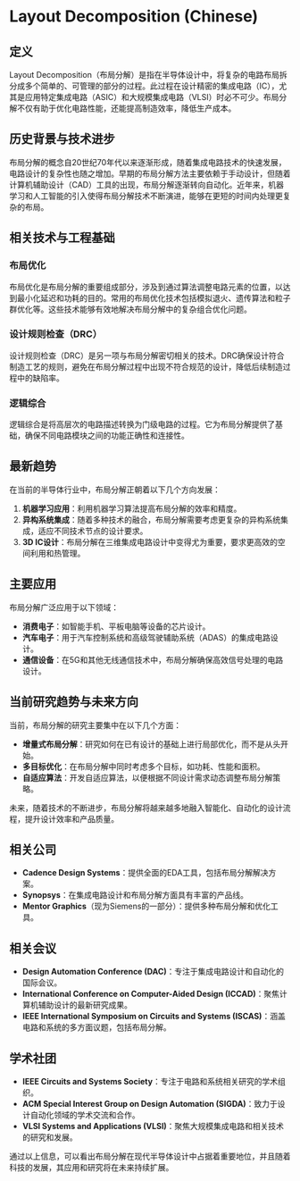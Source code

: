 # Layout Decomposition (Chinese)

## 定义

Layout Decomposition（布局分解）是指在半导体设计中，将复杂的电路布局拆分成多个简单的、可管理的部分的过程。此过程在设计精密的集成电路（IC），尤其是应用特定集成电路（ASIC）和大规模集成电路（VLSI）时必不可少。布局分解不仅有助于优化电路性能，还能提高制造效率，降低生产成本。

## 历史背景与技术进步

布局分解的概念自20世纪70年代以来逐渐形成，随着集成电路技术的快速发展，电路设计的复杂性也随之增加。早期的布局分解方法主要依赖于手动设计，但随着计算机辅助设计（CAD）工具的出现，布局分解逐渐转向自动化。近年来，机器学习和人工智能的引入使得布局分解技术不断演进，能够在更短的时间内处理更复杂的布局。

## 相关技术与工程基础

### 布局优化

布局优化是布局分解的重要组成部分，涉及到通过算法调整电路元素的位置，以达到最小化延迟和功耗的目的。常用的布局优化技术包括模拟退火、遗传算法和粒子群优化等。这些技术能够有效地解决布局分解中的复杂组合优化问题。

### 设计规则检查（DRC）

设计规则检查（DRC）是另一项与布局分解密切相关的技术。DRC确保设计符合制造工艺的规则，避免在布局分解过程中出现不符合规范的设计，降低后续制造过程中的缺陷率。

### 逻辑综合

逻辑综合是将高层次的电路描述转换为门级电路的过程。它为布局分解提供了基础，确保不同电路模块之间的功能正确性和连接性。

## 最新趋势

在当前的半导体行业中，布局分解正朝着以下几个方向发展：

1. **机器学习应用**：利用机器学习算法提高布局分解的效率和精度。
2. **异构系统集成**：随着多种技术的融合，布局分解需要考虑更复杂的异构系统集成，适应不同技术节点的设计要求。
3. **3D IC设计**：布局分解在三维集成电路设计中变得尤为重要，要求更高效的空间利用和热管理。

## 主要应用

布局分解广泛应用于以下领域：

- **消费电子**：如智能手机、平板电脑等设备的芯片设计。
- **汽车电子**：用于汽车控制系统和高级驾驶辅助系统（ADAS）的集成电路设计。
- **通信设备**：在5G和其他无线通信技术中，布局分解确保高效信号处理的电路设计。

## 当前研究趋势与未来方向

当前，布局分解的研究主要集中在以下几个方面：

- **增量式布局分解**：研究如何在已有设计的基础上进行局部优化，而不是从头开始。
- **多目标优化**：在布局分解中同时考虑多个目标，如功耗、性能和面积。
- **自适应算法**：开发自适应算法，以便根据不同设计需求动态调整布局分解策略。

未来，随着技术的不断进步，布局分解将越来越多地融入智能化、自动化的设计流程，提升设计效率和产品质量。

## 相关公司

- **Cadence Design Systems**：提供全面的EDA工具，包括布局分解解决方案。
- **Synopsys**：在集成电路设计和布局分解方面具有丰富的产品线。
- **Mentor Graphics**（现为Siemens的一部分）：提供多种布局分解和优化工具。

## 相关会议

- **Design Automation Conference (DAC)**：专注于集成电路设计和自动化的国际会议。
- **International Conference on Computer-Aided Design (ICCAD)**：聚焦计算机辅助设计的最新研究成果。
- **IEEE International Symposium on Circuits and Systems (ISCAS)**：涵盖电路和系统的多方面议题，包括布局分解。

## 学术社团

- **IEEE Circuits and Systems Society**：专注于电路和系统相关研究的学术组织。
- **ACM Special Interest Group on Design Automation (SIGDA)**：致力于设计自动化领域的学术交流和合作。
- **VLSI Systems and Applications (VLSI)**：聚焦大规模集成电路和相关技术的研究和发展。 

通过以上信息，可以看出布局分解在现代半导体设计中占据着重要地位，并且随着科技的发展，其应用和研究将在未来持续扩展。